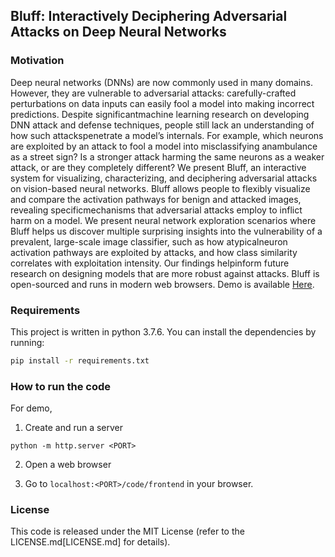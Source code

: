 ## Bluff: Interactively Deciphering Adversarial Attacks on Deep Neural Networks

### Motivation

Deep neural networks (DNNs) are now commonly used in many domains. However, they are vulnerable to adversarial attacks: carefully-crafted perturbations on data inputs can easily fool a model into making incorrect predictions. Despite significantmachine learning research on developing DNN attack and defense techniques, people still lack an understanding of how such attackspenetrate a model’s internals. For example, which neurons are exploited by an attack to fool a model into misclassifying anambulance as a street sign? Is a stronger attack harming the same neurons as a weaker attack, or are they completely different? We present Bluff, an interactive system for visualizing, characterizing, and deciphering adversarial attacks on vision-based neural networks. Bluff allows people to flexibly visualize and compare the activation pathways for benign and attacked images, revealing specificmechanisms that adversarial attacks employ to inflict harm on a model. We present neural network exploration scenarios where Bluff helps us discover multiple surprising insights into the vulnerability of a prevalent, large-scale image classifier, such as how atypicalneuron activation pathways are exploited by attacks, and how class similarity correlates with exploitation intensity. Our findings helpinform future research on designing models that are more robust against attacks. Bluff is open-sourced and runs in modern web browsers. Demo is available [Here](https://poloclub.github.io/bluff).

### Requirements
This project is written in python 3.7.6. You can install the dependencies by running:
```bash
pip install -r requirements.txt
```

### How to run the code
For demo, 

1. Create and run a server
```
python -m http.server <PORT>
``` 

2. Open a web browser

3. Go to `localhost:<PORT>/code/frontend` in your browser.

### License
This code is released under the MIT License (refer to the LICENSE.md[LICENSE.md] for details).

